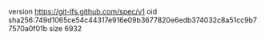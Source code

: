 version https://git-lfs.github.com/spec/v1
oid sha256:749d1065ce54c44317e916e09b3677820e6edb374032c8a51cc9b77570a0f01b
size 6932
